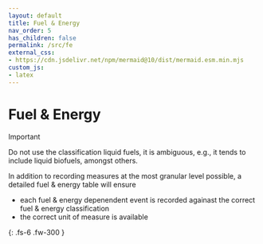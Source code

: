```yaml
---
layout: default
title: Fuel & Energy
nav_order: 5
has_children: false
permalink: /src/fe
external_css:
- https://cdn.jsdelivr.net/npm/mermaid@10/dist/mermaid.esm.min.mjs
custom_js:
- latex
---
```


# Fuel & Energy

> [!IMPORTANT]
> Do not use the classification liquid fuels, it is ambiguous, e.g., it tends to include liquid biofuels, amongst others.

In addition to recording measures at the most granular level possible, a detailed fuel & energy table will ensure

* each fuel & energy depenendent event is recorded againast the correct fuel & energy classification
* the correct unit of measure is available 


{: .fs-6 .fw-300 }

<br>
<br>
<br>
<br>
